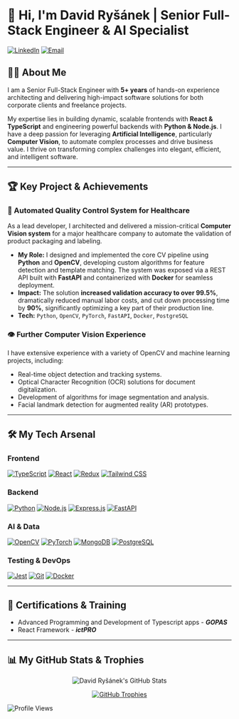 # 👋 Hi, I'm David Ryšánek | Senior Full-Stack Engineer & AI Specialist

[![LinkedIn](https://img.shields.io/badge/-LinkedIn-0A66C2?style=for-the-badge&logo=linkedin&logoColor=white)](https://www.linkedin.com/in/david-ry%C5%A1%C3%A1nek-aa088a20a/)
[![Email](https://img.shields.io/badge/-Contact%20Me-D14836?style=for-the-badge&logo=gmail&logoColor=white)](mailto:rysanek.david.3@gmail.com)

## 👨‍💻 About Me

I am a Senior Full-Stack Engineer with **5+ years** of hands-on experience architecting and delivering high-impact software solutions for both corporate clients and freelance projects.

My expertise lies in building dynamic, scalable frontends with **React & TypeScript** and engineering powerful backends with **Python & Node.js**. I have a deep passion for leveraging **Artificial Intelligence**, particularly **Computer Vision**, to automate complex processes and drive business value. I thrive on transforming complex challenges into elegant, efficient, and intelligent software.

---

## 🏆 Key Project & Achievements

### 🤖 Automated Quality Control System for Healthcare
As a lead developer, I architected and delivered a mission-critical **Computer Vision system** for a major healthcare company to automate the validation of product packaging and labeling.

* **My Role:** I designed and implemented the core CV pipeline using **Python** and **OpenCV**, developing custom algorithms for feature detection and template matching. The system was exposed via a REST API built with **FastAPI** and containerized with **Docker** for seamless deployment.
* **Impact:** The solution **increased validation accuracy to over 99.5%**, dramatically reduced manual labor costs, and cut down processing time by **90%**, significantly optimizing a key part of their production line.
* **Tech:** `Python`, `OpenCV`, `PyTorch`, `FastAPI`, `Docker`, `PostgreSQL`

### 👁️ Further Computer Vision Experience
I have extensive experience with a variety of OpenCV and machine learning projects, including:
-   Real-time object detection and tracking systems.
-   Optical Character Recognition (OCR) solutions for document digitalization.
-   Development of algorithms for image segmentation and analysis.
-   Facial landmark detection for augmented reality (AR) prototypes.

---

## 🛠️ My Tech Arsenal

### Frontend
<p>
    <a href="https://www.typescriptlang.org/"><img alt="TypeScript" src="https://img.shields.io/badge/TypeScript-3178C6?style=for-the-badge&logo=typescript&logoColor=white"></a>
    <a href="https://reactjs.org/"><img alt="React" src="https://img.shields.io/badge/React-61DAFB?style=for-the-badge&logo=react&logoColor=black"></a>
    <a href="https://redux.js.org/"><img alt="Redux" src="https://img.shields.io/badge/Redux-764ABC?style=for-the-badge&logo=redux&logoColor=white"></a>
    <a href="https://tailwindcss.com/"><img alt="Tailwind CSS" src="https://img.shields.io/badge/Tailwind_CSS-06B6D4?style=for-the-badge&logo=tailwindcss&logoColor=white"></a>
</p>

### Backend
<p>
    <a href="https://www.python.org/"><img alt="Python" src="https://img.shields.io/badge/Python-3776AB?style=for-the-badge&logo=python&logoColor=white"></a>
    <a href="https://nodejs.org/"><img alt="Node.js" src="https://img.shields.io/badge/Node.js-339933?style=for-the-badge&logo=nodedotjs&logoColor=white"></a>
    <a href="https://expressjs.com/"><img alt="Express.js" src="https://img.shields.io/badge/Express.js-000000?style=for-the-badge&logo=express&logoColor=white"></a>
    <a href="https://fastapi.tiangolo.com/"><img alt="FastAPI" src="https://img.shields.io/badge/FastAPI-009688?style=for-the-badge&logo=fastapi&logoColor=white"></a>
</p>

### AI & Data
<p>
    <a href="https://opencv.org/"><img alt="OpenCV" src="https://img.shields.io/badge/OpenCV-5C3EE8?style=for-the-badge&logo=opencv&logoColor=white"></a>
    <a href="https://pytorch.org/"><img alt="PyTorch" src="https://img.shields.io/badge/PyTorch-EE4C2C?style=for-the-badge&logo=pytorch&logoColor=white"></a>
    <a href="https://www.mongodb.com/"><img alt="MongoDB" src="https://img.shields.io/badge/MongoDB-47A248?style=for-the-badge&logo=mongodb&logoColor=white"></a>
    <a href="https://www.postgresql.org/"><img alt="PostgreSQL" src="https://img.shields.io/badge/PostgreSQL-4169E1?style=for-the-badge&logo=postgresql&logoColor=white"></a>
</p>

### Testing & DevOps
<p>
    <a href="https://jestjs.io/"><img alt="Jest" src="https://img.shields.io/badge/Jest-C21325?style=for-the-badge&logo=jest&logoColor=white"></a>
    <a href="https://git-scm.com/"><img alt="Git" src="https://img.shields.io/badge/Git-F05032?style=for-the-badge&logo=git&logoColor=white"></a>
    <a href="https://www.docker.com/"><img alt="Docker" src="https://img.shields.io/badge/Docker-2496ED?style=for-the-badge&logo=docker&logoColor=white"></a>
</p>

---

## 🏅 Certifications & Training

-   Advanced Programming and Development of Typescript apps - ***GOPAS***
-   React Framework - ***ictPRO***

---

## 📊 My GitHub Stats & Trophies

<p align="center">
  <img src="https://github-readme-stats.vercel.app/api?username=RysanekDavid&show_icons=true&hide_border=false&title_color=ff652f&icon_color=FFE400&bg_color=09131B&text_color=ffffff&border_color=0c1a25" alt="David Ryšánek's GitHub Stats" />
</p>
<p align="center">
  <a href="https://github.com/ryo-ma/github-profile-trophy">
    <img src="https://github-profile-trophy.vercel.app/?username=RysanekDavid&theme=onedark&column=7" alt="GitHub Trophies" />
  </a>
</p>

![Profile Views](https://komarev.com/ghpvc/?username=RysanekDavid&style=for-the-badge)
